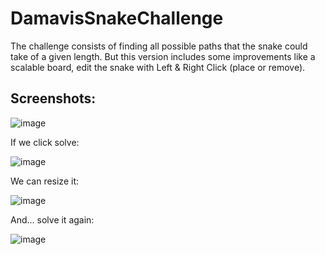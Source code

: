# DamavisSnakeChallenge

The challenge consists of finding all possible paths that the snake could take of a given length.
But this version includes some improvements like a scalable board, edit the snake with Left & Right Click (place or remove).

## Screenshots: 

![image](https://user-images.githubusercontent.com/68129919/228031438-7ececd88-d7cb-43b0-a568-eed942c80c6e.png)

If we click solve:

![image](https://user-images.githubusercontent.com/68129919/228031522-580646c4-53ae-4e2a-a71c-de7b64a8f4ec.png)

We can resize it:

![image](https://user-images.githubusercontent.com/68129919/228031721-6dad9586-7c26-44dc-881a-2d4aa142e1c4.png)


And... solve it again:

![image](https://user-images.githubusercontent.com/68129919/228031907-adc60366-e92a-4366-9e6d-ccbc83c30652.png)

